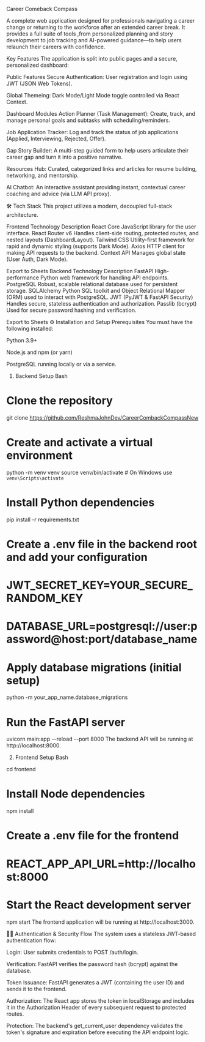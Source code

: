 Career Comeback Compass

A complete web application designed for professionals navigating a career change or returning to the workforce after an extended career break. It provides a full suite of tools ,from personalized planning and story development to job tracking and AI-powered guidance—to help users relaunch their careers with confidence.

Key Features
The application is split into public pages and a secure, personalized dashboard:

Public Features
Secure Authentication: User registration and login using JWT (JSON Web Tokens).

Global Themeing: Dark Mode/Light Mode toggle controlled via React Context.

Dashboard Modules
Action Planner (Task Management): Create, track, and manage personal goals and subtasks with scheduling/reminders.

Job Application Tracker: Log and track the status of job applications (Applied, Interviewing, Rejected, Offer).

Gap Story Builder: A multi-step guided form to help users articulate their career gap and turn it into a positive narrative.

Resources Hub: Curated, categorized links and articles for resume building, networking, and mentorship.

AI Chatbot: An interactive assistant providing instant, contextual career coaching and advice (via LLM API proxy).

🛠️ Tech Stack
This project utilizes a modern, decoupled full-stack architecture.

Frontend
Technology Description
React Core JavaScript library for the user interface.
React Router v6 Handles client-side routing, protected routes, and nested layouts (DashboardLayout).
Tailwind CSS Utility-first framework for rapid and dynamic styling (supports Dark Mode).
Axios HTTP client for making API requests to the backend.
Context API Manages global state (User Auth, Dark Mode).

Export to Sheets
Backend
Technology Description
FastAPI High-performance Python web framework for handling API endpoints.
PostgreSQL Robust, scalable relational database used for persistent storage.
SQLAlchemy Python SQL toolkit and Object Relational Mapper (ORM) used to interact with PostgreSQL.
JWT (PyJWT & FastAPI Security) Handles secure, stateless authentication and authorization.
Passlib (bcrypt) Used for secure password hashing and verification.

Export to Sheets
⚙️ Installation and Setup
Prerequisites
You must have the following installed:

Python 3.9+

Node.js and npm (or yarn)

PostgreSQL running locally or via a service.

1. Backend Setup
   Bash

# Clone the repository

git clone https://github.com/ReshmaJohnDev/CareerCombackCompassNew

# Create and activate a virtual environment

python -m venv venv
source venv/bin/activate # On Windows use `venv\Scripts\activate`

# Install Python dependencies

pip install -r requirements.txt

# Create a .env file in the backend root and add your configuration

# JWT_SECRET_KEY=YOUR_SECURE_RANDOM_KEY

# DATABASE_URL=postgresql://user:password@host:port/database_name

# Apply database migrations (initial setup)

python -m your_app_name.database_migrations

# Run the FastAPI server

uvicorn main:app --reload --port 8000
The backend API will be running at http://localhost:8000.

2. Frontend Setup
   Bash

cd frontend

# Install Node dependencies

npm install

# Create a .env file for the frontend

# REACT_APP_API_URL=http://localhost:8000

# Start the React development server

npm start
The frontend application will be running at http://localhost:3000.

👨‍💻 Authentication & Security Flow
The system uses a stateless JWT-based authentication flow:

Login: User submits credentials to POST /auth/login.

Verification: FastAPI verifies the password hash (bcrypt) against the database.

Token Issuance: FastAPI generates a JWT (containing the user ID) and sends it to the frontend.

Authorization: The React app stores the token in localStorage and includes it in the Authorization Header of every subsequent request to protected routes.

Protection: The backend's get_current_user dependency validates the token's signature and expiration before executing the API endpoint logic.
